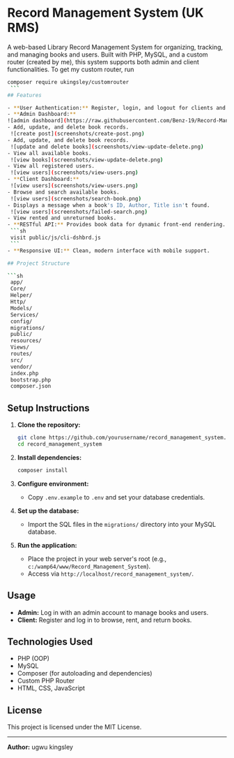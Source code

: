# Record Management System (UK RMS)

A web-based Library Record Management System for organizing, tracking, and managing books and users. Built with PHP, MySQL, and a custom router (created by me), this system supports both admin and client functionalities.
To get my custom router, run
   ```sh
   composer require ukingsley/customrouter
    ```
## Features

- **User Authentication:** Register, login, and logout for clients and admins.
- **Admin Dashboard:**
![admin dashboard](https://raw.githubusercontent.com/Benz-19/Record-Management-System/main/screenshots/admin-dashboard.png)
  - Add, update, and delete book records.
    ![create post](screenshots/create-post.png)
  - Add, update, and delete book records.
    ![update and delete books](screenshots/view-update-delete.png)
  - View all available books.
    ![view books](screenshots/view-update-delete.png)
  - View all registered users.
    ![view users](screenshots/view-users.png)
- **Client Dashboard:**
    ![view users](screenshots/view-users.png)
  - Browse and search available books.
    ![view users](screenshots/search-book.png)
  - Displays a message when a book's ID, Author, Title isn't found.
    ![view users](screenshots/failed-search.png)
  - View rented and unreturned books.
- **RESTful API:** Provides book data for dynamic front-end rendering.
    ```sh
    visit public/js/cli-dshbrd.js
    ```
- **Responsive UI:** Clean, modern interface with mobile support.

## Project Structure

```sh
    app/
    Core/
    Helper/
    Http/
    Models/
    Services/
    config/
    migrations/
    public/
    resources/
    Views/
    routes/
    src/
    vendor/
    index.php
    bootstrap.php
    composer.json
```

## Setup Instructions

1. **Clone the repository:**
   ```sh
   git clone https://github.com/yourusername/record_management_system.git
   cd record_management_system
   ```

2. **Install dependencies:**
   ```sh
   composer install
   ```

3. **Configure environment:**
   - Copy `.env.example` to `.env` and set your database credentials.

4. **Set up the database:**
   - Import the SQL files in the `migrations/` directory into your MySQL database.

5. **Run the application:**
   - Place the project in your web server's root (e.g., `c:/wamp64/www/Record_Management_System`).
   - Access via `http://localhost/record_management_system/`.

## Usage

- **Admin:** Log in with an admin account to manage books and users.
- **Client:** Register and log in to browse, rent, and return books.

## Technologies Used

- PHP (OOP)
- MySQL
- Composer (for autoloading and dependencies)
- Custom PHP Router
- HTML, CSS, JavaScript

## License

This project is licensed under the MIT License.

---

**Author:** ugwu kingsley
